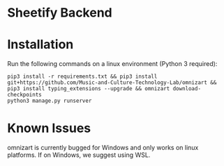 # Sheetify Backend

# Installation
Run the following commands on a linux environment (Python 3 required):
```
pip3 install -r requirements.txt && pip3 install git+https://github.com/Music-and-Culture-Technology-Lab/omnizart && pip3 install typing_extensions --upgrade && omnizart download-checkpoints
python3 manage.py runserver
```
# Known Issues
omnizart is currently bugged for Windows and only works on linux platforms. If on Windows, we suggest using WSL.
